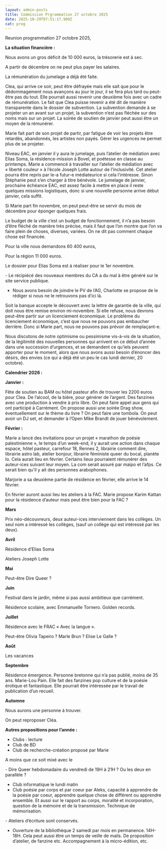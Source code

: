 ```yaml
---
layout: admin-posts
title: Commission Prgrammation 27 octobre 2025
date: 2025-10-29T07:51:17.909Z
cat: prog
---
```

Reunion programmation 27 octobre 2025,







**La situation financière :**



Nous avons un gros déficit de 10 000 euros, la trésorerie est à sec.

A partir de décembre on ne peut plus payer les salaires.

La rémunération du jumelage a déjà été faite.



Clea, qui arrive ce soir, peut être défrayée mais elle sait que pour le dédommagement nous avançons au jour le jour, il se fera plus tard ou peut-être pas du tout. Elle pourrait aussi revenir une deuxième fois avec un cadre de rémunération. Le fait que Clea puisse revenir a été dit de manière transparente dans le dossier de subvention. La subvention demande à se projeter un an avant sur un projet, la subvention n’est pas fléchée sur des noms mais sur un projet. La soirée de soutien de janvier peut aussi être un moyen de la rémunérer.



Marie fait part de son projet de partir, par fatigue de voir les projets être retardés, abandonnés, les artistes non payés. Gérer les urgences ne permet plus de se projeter.



Niveau EAC, en janvier il y aura le jumelage, puis l’atelier de médiation avec Elias Soma, la résidence-mission à Bovel, et poétesse en classe au printemps. Marie a commencé à travailler sur l’atelier de médiation avec « liberté couleur » à l’école Joseph Lotte autour de l’inclusivité. Cet atelier pourra être repris par le-a futur-e médiateurice si cela l’intéresse. Sinon Stéphanie peut s’en charger à titre bénévole. Le jumelage de janvier, prochaine échéance EAC, est assez facile à mettre en place il reste quelques missions logistiques, donc si une nouvelle personne arrive début janvier, cela suffit.



Si Marie part fin novembre, on peut peut-être se servir du mois de décembre pour éponger quelques frais.



Le budget de la ville c’est un budget de fonctionnement, il n’a pas besoin d’être fléché de manière très précise, mais il faut que l’on montre que l’on va faire plein de choses, diverses, variées. On ne dit pas comment chaque chose est financée.



Pour la ville nous demandons 60 400 euros,

Pour la région 11 000 euros.

Le dossier pour Elias Soma est à réaliser pour le 1er novembre.



\- Le récipiécé des nouveaux membres du CA a du mal à être généré sur le site service publique.



* Nous avons besoin de joindre le PV de l’AG, Charlotte se propose de le rédiger si nous ne le retrouvons pas d’ici là.



Soit la banque accepte le découvert avec la lettre de garantie de la ville, qui doit nous être remise environ mi-novembre. Si elle refuse, nous devrons peut-être partir sur un licenciement économique. Le problème du licenciement économique, c’est que nous ne pouvons pas embaucher derrière. Donc si Marie part, nous ne pouvons pas prévoir de remplaçant-e.



Nous discutons de notre optimisme ou pessimisme vis-à-vis de la situation, de la légitimité des nouvelles personnes qui arrivent en ce début d’année dans une succession d’urgences, et se demandent ce qu’iels peuvent apporter pour le moment, alors que nous avons aussi besoin d’énoncer des désirs, des envies (ce qui a déjà été un peu le cas lundi dernier, 20 octobre).















**Calendrier 2026 :**





**Janvier :**





Fête de soutien au BAM ou hôtel pasteur afin de trouver les 2200 euros pour Clea. De l’alcool, de la bière, pour générer de l’argent. Des fanzines avec une production à vendre à prix libre. On peut faire appel aux gens qui ont participé à Carrément. On propose aussi une soirée Drag show, éventuellement sur le thème du livre ? On peut faire une tombola. On peut avoir un DJ set, et demander à l’Open Mike Brandt de jouer bénévolement.





**Février :**



Marie a lancé des invitations pour un projet « marathon de poésie palestinienne », le temps d’un week-end, il y aurait une action dans chaque espace, hôtel pasteur, carrefour 18, Rennes 2, librairie comment dire, librairie astro lab, atelier bonjour, librairie féministe queer du bocal, planète Io. Cela aurait lieu en février. Certains lieux pourraient rémunérer des auteur-ices suivant leur moyen. La com serait assuré par maipo et l’afps. Ce serait bien qu’il y ait des personnes arabophones.



Marjorie a sa deuxième partie de résidence en février, elle arrive le 14 février.



En février auront aussi lieu les ateliers à la FAC. Marie propose Karim Kattan pour la résidence d’auteur mais peut être bien pour la FAC ?



**Mars**



Prix néo-découvreurs, deux auteur-ices interviennent dans les collèges. Un seul nom a intéressé les collèges, (sauf un collège qui est intéressé par les deux).





**Avril**



Résidence d’Elias Soma

Ateliers Joseph Lotte





**Mai**



Peut-être Dire Queer ?



**Juin**



Festival dans le jardin, même si pas aussi ambitieux que carrément.

Résidence scolaire, avec Emmanuelle Tornero. Golden records.



**Juillet**



Résidence avec le FRAC « Avec la langue ».

Peut-être Olivia Tapeiro ? Marle Brun ? Elise Le Galle ?



**Août**



Les vacances



**Septembre**



Résidence émergence. Personne bretonne qui n’a pas publié, moins de 35 ans. Marie-Lou Pain. Elle fait des fanzines pop culture et de la poésie érotique et fantastique. Elle pourrait être intéressée par le travail de publication d’un recueil.



**Automne**



Nous aurons une personne à trouver.

On peut reproposer Cléa.







**Autres propositions pour l’année :**





* Clubs : lecture
* Club de BD
* Club de recherche-création proposé par Marie

A moins que ce soit mixé avec le

\- Dire Queer hebdomadaire du vendredi de 19H à 21H ? Ou les deux en parallèle ?

* Club informatique le lundi matin
* Club poésie par corps et par coeur par Aleks, capacité à apprendre de la poésie par coeur, apprendre quelque chose de différent ou apprendre ensemble. Et aussi sur le rapport au corps, moralité et incorporation, question de la mémoire et de la transmission. Technique de mémorisation.

\- Ateliers d’écriture sont conservés.



* Ouverture de la bibliothèque 2 samedi par mois en permanence. 14H-18H. Cela peut aussi être un temps de veille de mails. De proposition d’atelier, de fanzine etc. Accompagnement à la micro-édition, etc.